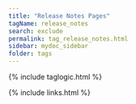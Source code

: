 ```yaml
---
title: "Release Notes Pages"
tagName: release_notes
search: exclude
permalink: tag_release_notes.html
sidebar: mydoc_sidebar
folder: tags
---
```

{% include taglogic.html %}

{% include links.html %}
